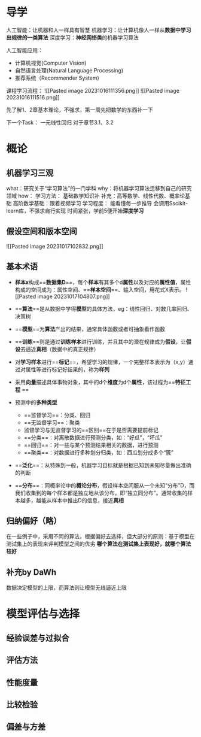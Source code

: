 # 导学
人工智能：让机器和人一样具有智慧
机器学习：让计算机像人一样从**数据中学习出规律的一类算法**
深度学习：**神经网络类**的机器学习算法

人工智能应用：
- 计算机视觉(Computer Vision)
- 自然语言处理(Natural Language Processing)
- 推荐系统（Recommender System)

课程学习流程：
![[Pasted image 20231016111356.png]]
![[Pasted image 20231016111516.png]]

先了解1、2章基本理论，不强求，第一周先把数学的东西补一下

下一个Task：
	一元线性回归
	对于章节3.1、3.2


# 概论
## 机器学习三观
what：研究关于“学习算法”的一门学科
why：将机器学习算法迁移到自己的研究领域
how：
	学习方法：
		基础数学知识补
			补充：高等数学、线性代数、概率论基础
		高阶数学基础：跟着视频学习
	学习程度：
		能看懂每一步推导
		会调用Sscikit-learn库，不强求自行实现
		时间紧张，学前5便开始**深度学习** 

## 假设空间和版本空间 
![[Pasted image 20231017102832.png]]

## 基本术语
- **样本x**构成==**数据集D**==，每个**样本**有其多个d**属性**以及对应的**属性值**，属性构成的空间成为：属性空间、==**样本空间**==、输入空间，用花式X表示。
![[Pasted image 20231017104807.png]]

- ==**算法**==是从数据中学得**模型**的具体方法，eg：线性回归、对数几率回归、决策树
- ==**模型**==为**算法**产出的结果，通常具体函数或者可抽象看作函数
- ==**训练**==则是通过**训练样本**进行训练，并且其中的潜在规律成为**假设**，让**假设**去逼近**真相**（数据中的真正规律）
- 对**学习样本**进行==**标记**==，希望学习的规律，一个完整样本表示为（x,y）通过对属性等进行标记好结果的，称为**样列** 
- 采用**向量**描述具体事物对象，其中的d个**维度**为d个**属性**，该过程为==**特征工程** ==

- 预测中的**多种类型** 
	- ==监督学习==：分类、回归
	- ==无监督学习==：聚类
	- 监督学习与无监督学习的==区别==在于是否需要提前标记
	- ==分类==：对离散数据进行预测分类，如：“好瓜”，“坏瓜”
	- ==回归==：对一些与某个预测结果相关的数据，进行预测
	- ==聚类==：对数据进行多种划分归类，如：西瓜划分成多个“簇”

- ==**泛化**==：从特殊到一般，机器学习目标就是根据已知到未知尽量做出准确的判断
- ==**分布**==：同概率论中的**概论分布**，假设样本空间服从一个未知“分布”D，而我们收集到的每个样本都是独立地从该分布，即“独立同分布”。通常收集的样本越多，越能从样本中推出D的信息，接近**真相** 

## 归纳偏好（略）
在一些例子中，采用不同的算法，根据偏好去选择，但大部分的原则：基于模型在测试集上的表现来评判模型之间的优劣
**哪个算法在测试集上表现好，就哪个算法较好** 

## 补充by DaWh
数据决定模型的上限，而算法则让模型无线逼近上限

# 模型评估与选择
## 经验误差与过拟合
## 评估方法
## 性能度量
## 比较检验
## 偏差与方差